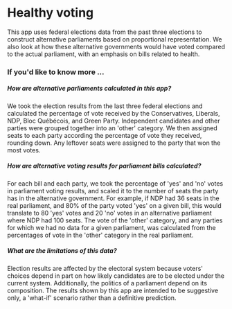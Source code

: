 # Healthy voting
This app uses federal elections data from the past three elections to construct alternative parliaments based on proportional representation. We also look at how these alternative governments would have voted compared to the actual parliament, with an emphasis on bills related to health.

### If you'd like to know more ...

##### How are alternative parliaments calculated in this app?
We took the election results from the last three federal elections and calculated the percentage of vote received by the Conservatives, Liberals, NDP, Bloc Québécois, and Green Party. Independent candidates and other parties were grouped together into an 'other' category. We then assigned seats to each party according the percentage of vote they received, rounding down. Any leftover seats were assigned to the party that won the most votes.

##### How are alternative voting results for parliament bills calculated?
For each bill and each party, we took the percentage of 'yes' and 'no' votes in parliament voting results, and scaled it to the number of seats the party has in the alternative government. For example, if NDP had 36 seats in the real parliament, and 80% of the party voted 'yes' on a given bill, this would translate to 80 'yes' votes and 20 'no' votes in an alternative parliament where NDP had 100  seats. The vote of the 'other' category, and any parties for which we had no data for a given parliament, was calculated from the percentages of vote in the 'other' category in the real parliament.

##### What are the limitations of this data?
Election results are affected by the electoral system because voters' choices depend in part on how likely candidates are to be elected under the current system. Additionally, the politics of a parliament depend on its composition. The results shown by this app are intended to be suggestive only, a 'what-if' scenario rather than a definitive prediction.